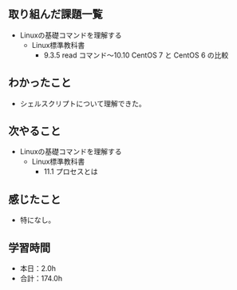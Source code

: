 ## 取り組んだ課題一覧
- Linuxの基礎コマンドを理解する
  -  Linux標準教科書
     - 9.3.5 read コマンド〜10.10 CentOS 7 と CentOS 6 の比較
## わかったこと
-  シェルスクリプトについて理解できた。
## 次やること
- Linuxの基礎コマンドを理解する
  -  Linux標準教科書
     - 11.1 プロセスとは
## 感じたこと
- 特になし。
## 学習時間
- 本日：2.0h
- 合計：174.0h